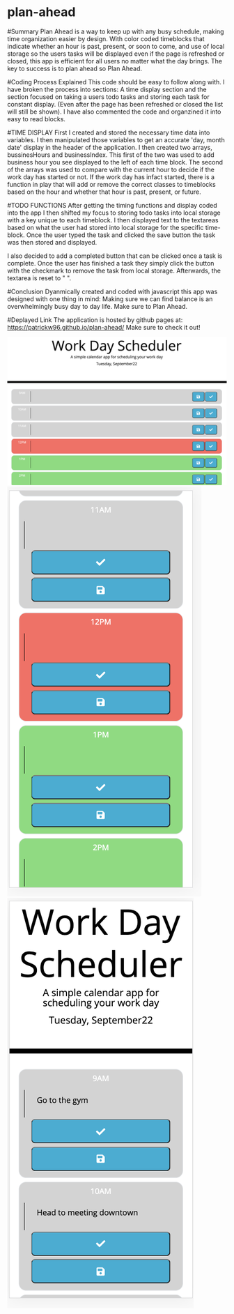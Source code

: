 # plan-ahead

#Summary
Plan Ahead is a way to keep up with any busy schedule, making time organization easier by design. With color coded timeblocks that indicate whether an hour is past, present, or soon to come, and use of local storage so the users tasks will be displayed even if the page is refreshed or closed, this app is efficient for all users no matter what the day brings. The key to success is to plan ahead so Plan Ahead.


#Coding Process Explained
This code should be easy to follow along with. I have broken the process into sections: A time display section and the section focused on taking a users todo tasks and storing each task for constant display. (Even after the page has been refreshed or closed the list will still be shown). I have also commented the code and organzined it into easy to read blocks. 

#TIME DISPLAY
First I created and stored the necessary time data into variables. I then manipulated those variables to get an accurate 'day, month date' display in the header of the application. I then created two arrays, bussinesHours and businessIndex. This first of the two was used to add business hour you see displayed to the left of each time block. The second of the arrays was used to compare with the current hour to decide if the work day has started or not. If the work day has infact started, there is a function in play that will add or remove the correct classes to timeblocks based on the hour and whether that hour is past, present, or future.

#TODO FUNCTIONS 
After getting the timing functions and display coded into the app I then shifted my focus to storing todo tasks into local storage with a key unique to each timeblock. I then displayed text to the textareas based on what the user had stored into local storage for the specific time-block. Once the user typed the task and clicked the save button the task was then stored and displayed. 

I also decided to add a completed button that can be clicked once a task is complete. Once the user has finished a task they simply click the button with the checkmark to remove the task from local storage. Afterwards, the textarea is reset to " ". 


#Conclusion
 Dyanmically created and coded with javascript this app was designed with one thing in mind: Making sure we can find balance is an overwhelmingly busy day to day life. Make sure to Plan Ahead.

 #Deplayed Link
 The application is hosted by github pages at: https://patrickw96.github.io/plan-ahead/
 Make sure to check it out! 

<img src ="images/Screen Shot 2020-09-22 at 12.33.38 PM.png">
<img src ="images/Screen Shot 2020-09-22 at 12.34.54 PM.png">
<img src ="images/Screen Shot 2020-09-22 at 12.34.46 PM.png">
